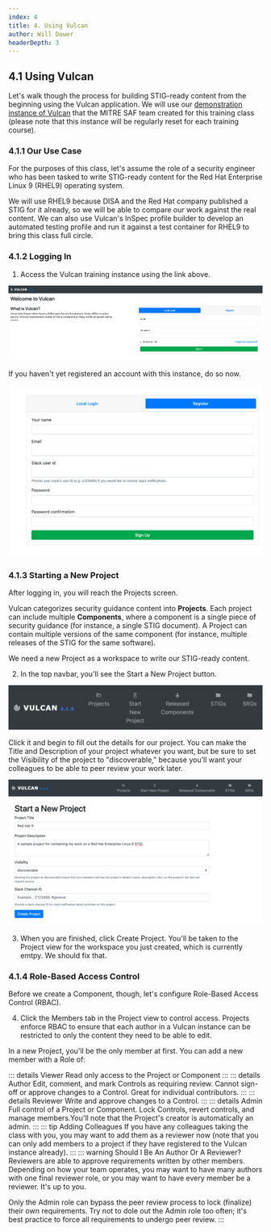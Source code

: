 ```yaml
---
index: 4
title: 4. Using Vulcan
author: Will Dower
headerDepth: 3
---
```


## 4.1 Using Vulcan

Let's walk though the process for building STIG-ready content from the beginning using the Vulcan application. We will use our [demonstration instance of Vulcan](https://vulcan-br-training.herokuapp.com/) that the MITRE SAF team created for this training class (please note that this instance will be regularly reset for each training course).

### 4.1.1 Our Use Case

For the purposes of this class, let's assume the role of a security engineer who has been tasked to write STIG-ready content for the Red Hat Enterprise Linux 9 (RHEL9) operating system.

We will use RHEL9 because DISA and the Red Hat company published a STIG for it already, so we will be able to compare our work against the real content. We can also use Vulcan's InSpec profile builder to develop an automated testing profile and run it against a test container for RHEL9 to bring this class full circle.

### 4.1.2 Logging In

1. Access the Vulcan training instance using the link above.

![Vulcan Login Page](../../assets/img/login_screen.png)

If you haven't yet registered an account with this instance, do so now.

![Vulcan registration Page](../../assets/img/register.png)

### 4.1.3 Starting a New Project

After logging in, you will reach the Projects screen.

Vulcan categorizes security guidance content into **Projects**. Each project can include multiple **Components**, where a component is a single piece of security guidance (for instance, a single STIG document). A Project can contain multiple versions of the same component (for instance, multiple releases of the STIG for the same software).

We need a new Project as a workspace to write our STIG-ready content.

2. In the top navbar, you'll see the Start a New Project button. 

![Vulcan Navbar](../../assets/img/Vulcan_Menu.png)

Click it and begin to fill out the details for our project. You can make the Title and Description of your project whatever you want, but be sure to set the Visibility of the project to "discoverable," because you'll want your colleagues to be able to peer review your work later.

![Vulcan New Project Screen](../../assets/img/start_new_project_filled_out.png)

3. When you are finished, click Create Project. You'll be taken to the Project view for the workspace you just created, which is currently emtpy. We should fix that.

### 4.1.4 Role-Based Access Control

Before we create a Component, though, let's configure Role-Based Access Control (RBAC).

4. Click the Members tab in the Project view to control access. Projects enforce RBAC to ensure that each author in a Vulcan instance can be restricted to only the content they need to be able to edit.

In a new Project, you'll be the only member at first. You can add a new member with a Role of:

::: details Viewer
Read only access to the Project or Component
:::
::: details Author
Edit, comment, and mark Controls as requiring review. Cannot sign-off or approve changes to a Control. Great for individual contributors.
:::
::: details Reviewer
Write and approve changes to a Control.
:::
::: details Admin
Full control of a Project or Component. Lock Controls, revert controls, and manage members.You'll note that the Project's creator is automatically an admin.
:::
::: tip Adding Colleagues
If you have any colleagues taking the class with you, you may want to add them as a reviewer now (note that you can only add members to a project if they have registered to the Vulcan instance already).
:::
::: warning Should I Be An Author Or A Reviewer?
Reviewers are able to approve requirements written by other members. Depending on how your team operates, you may want to have many authors with one final reviewer role, or you may want to have every member be a reviewer. It's up to you.

Only the Admin role can bypass the peer review process to lock (finalize) their own requirements. Try not to dole out the Admin role too often; it's best practice to force all requirements to undergo peer review.
:::